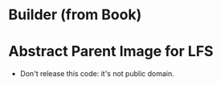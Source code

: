 # Builder (from Book)
Abstract Parent Image for LFS
==========
* Don't release this code: it's not public domain.


